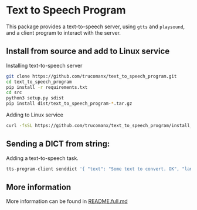 # Text to Speech Program

This package provides a text-to-speech server, using `gtts` and `playsound`, and a client program to interact with the server.

## Install from source and add to Linux service
Installing text-to-speech server

```bash
git clone https://github.com/trucomanx/text_to_speech_program.git
cd text_to_speech_program
pip install -r requirements.txt
cd src
python3 setup.py sdist
pip install dist/text_to_speech_program-*.tar.gz
```
Adding to Linux service

```bash
curl -fsSL https://github.com/trucomanx/text_to_speech_program/install_user_service.sh | sh
```

## Sending a DICT from string:
Adding a text-to-speech task.

```bash
tts-program-client senddict '{ "text": "Some text to convert. OK", "language": "en", "split_pattern": ["."], "speed":1.25 }'
```

## More information
More information can be found in [README.full.md](README.full.md)
